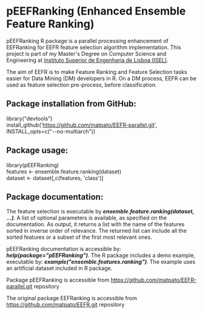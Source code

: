 # pEEFRanking (Enhanced Ensemble Feature Ranking)
pEEFRanking R package is a parallel processing enhancement of EEFRanking for EEFR feature selection algorithm implementation.
This project is part of my Master's Degree on Computer Science and Engineering at [Instituto Superior de Engenharia de Lisboa (ISEL)](https://www.isel.pt/).

The aim of EEFR is to make Feature Ranking and Feature Selection tasks easier for Data Mining (DM) developers in R.
On a DM process, EEFR can be used as feature selection pre-process, before classification.

## Package installation from GitHub:
library("devtools")<br/>
install_github('https://github.com/matpato/EEFR-parallel.git', INSTALL_opts=c("--no-multiarch"))


## Package usage:
library(pEEFRanking)<br/>
features <- ensemble.feature.ranking(dataset)<br/>
dataset <- dataset[,c(features, 'class')]

## Package documentation:
The feature selection is executable by ***ensemble.feature.ranking(dataset, ...)***. 
A list of optional parameters is available, as specified on the documentation. 
As output, it returns a list with the name of the features sorted in inverse order of relevance. 
The returned list can include all the sorted features or a subset of the first most relevant ones.

pEEFRanking documentation is accessible by: ***help(package="pEEFRanking")***. 
The R package includes a demo example, executable by: ***example("ensemble.features.ranking")***. 
The example uses an artificial dataset included in R package.

Package pEEFRanking is accessible from https://github.com/matpato/EEFR-parallel.git repository <br/>

The original package EEFRanking is accessible from https://github.com/matpato/EEFR.git repository
